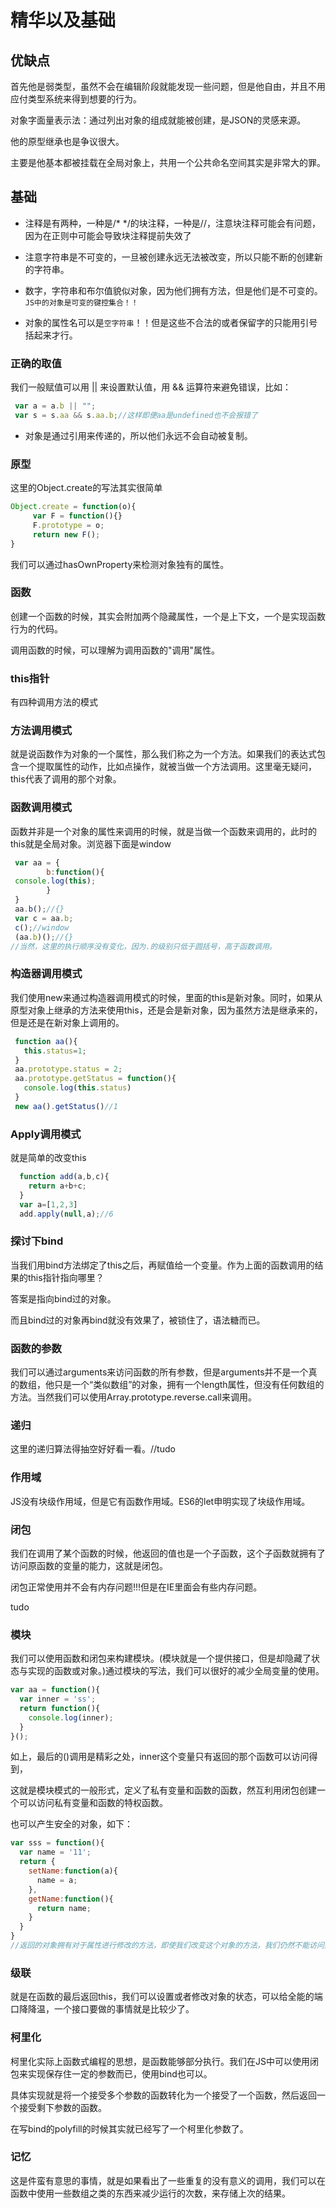# 精华以及基础
## 优缺点
首先他是弱类型，虽然不会在编辑阶段就能发现一些问题，但是他自由，并且不用应付类型系统来得到想要的行为。

对象字面量表示法：通过列出对象的组成就能被创建，是JSON的灵感来源。

他的原型继承也是争议很大。

主要是他基本都被挂载在全局对象上，共用一个公共命名空间其实是非常大的罪。

## 基础
 - 注释是有两种，一种是/* */的块注释，一种是//，注意块注释可能会有问题，因为在正则中可能会导致块注释提前失效了

 - 注意字符串是不可变的，一旦被创建永远无法被改变，所以只能不断的创建新的字符串。

 - 数字，字符串和布尔值貌似对象，因为他们拥有方法，但是他们是不可变的。`JS中的对象是可变的键控集合！！`

 - 对象的属性名可以是`空字符串`！！但是这些不合法的或者保留字的只能用引号括起来才行。

### 正确的取值
我们一般赋值可以用 || 来设置默认值，用 && 运算符来避免错误，比如：

```javascript
 var a = a.b || "";
 var s = s.aa && s.aa.b;//这样即便aa是undefined也不会报错了
```

 - 对象是通过引用来传递的，所以他们永远不会自动被复制。

### 原型
这里的Object.create的写法其实很简单

```javascript
Object.create = function(o){
     var F = function(){}
     F.prototype = o;
     return new F();
}
```

我们可以通过hasOwnProperty来检测对象独有的属性。

### 函数
创建一个函数的时候，其实会附加两个隐藏属性，一个是上下文，一个是实现函数行为的代码。

调用函数的时候，可以理解为调用函数的"调用"属性。

### this指针
有四种调用方法的模式

### 方法调用模式

就是说函数作为对象的一个属性，那么我们称之为一个方法。如果我们的表达式包含一个提取属性的动作，比如点操作，就被当做一个方法调用。这里毫无疑问，this代表了调用的那个对象。

### 函数调用模式

函数并非是一个对象的属性来调用的时候，就是当做一个函数来调用的，此时的this就是全局对象。浏览器下面是window

```javascript
 var aa = {
        b:function(){
 console.log(this);
        }
 }
 aa.b();//{}
 var c = aa.b;
 c();//window
 (aa.b)();//{}
//当然，这里的执行顺序没有变化，因为.的级别只低于圆括号，高于函数调用。
```

### 构造器调用模式
我们使用new来通过构造器调用模式的时候，里面的this是新对象。同时，如果从原型对象上继承的方法来使用this，还是会是新对象，因为虽然方法是继承来的，但是还是在新对象上调用的。

```javascript
 function aa(){
   this.status=1;
 }
 aa.prototype.status = 2;
 aa.prototype.getStatus = function(){
   console.log(this.status)
 }
 new aa().getStatus()//1
```

### Apply调用模式
就是简单的改变this
```javascript
  function add(a,b,c){
    return a+b+c;
  }
  var a=[1,2,3]
  add.apply(null,a);//6
```

### 探讨下bind
当我们用bind方法绑定了this之后，再赋值给一个变量。作为上面的函数调用的结果的this指针指向哪里？

答案是指向bind过的对象。

而且bind过的对象再bind就没有效果了，被锁住了，语法糖而已。

### 函数的参数
我们可以通过arguments来访问函数的所有参数，但是arguments并不是一个真的数组，他只是一个“类似数组”的对象，拥有一个length属性，但没有任何数组的方法。当然我们可以使用Array.prototype.reverse.call来调用。

### 递归
这里的递归算法得抽空好好看一看。//tudo

### 作用域
JS没有块级作用域，但是它有函数作用域。ES6的let申明实现了块级作用域。

### 闭包
我们在调用了某个函数的时候，他返回的值也是一个子函数，这个子函数就拥有了访问原函数的变量的能力，这就是闭包。

闭包正常使用并不会有内存问题!!!但是在IE里面会有些内存问题。

tudo


### 模块
我们可以使用函数和闭包来构建模块。(模块就是一个提供接口，但是却隐藏了状态与实现的函数或对象。)通过模块的写法，我们可以很好的减少全局变量的使用。

```javascript
var aa = function(){
  var inner = 'ss';
  return function(){
    console.log(inner);
  }
}();
```

如上，最后的()调用是精彩之处，inner这个变量只有返回的那个函数可以访问得到，

这就是模块模式的一般形式，定义了私有变量和函数的函数，然互利用闭包创建一个可以访问私有变量和函数的特权函数。

也可以产生安全的对象，如下：

```javascript
var sss = function(){
  var name = '11';
  return {
    setName:function(a){
      name = a;
    },
    getName:function(){
      return name;
    }
  }
}
//返回的对象拥有对于属性进行修改的方法，即使我们改变这个对象的方法，我们仍然不能访问到那些属性了！！
```

### 级联
就是在函数的最后返回this，我们可以设置或者修改对象的状态，可以给全能的端口降降温，一个接口要做的事情就是比较少了。

### 柯里化
柯里化实际上函数式编程的思想，是函数能够部分执行。我们在JS中可以使用闭包来实现保存住一定的参数而已，使用bind也可以。

具体实现就是将一个接受多个参数的函数转化为一个接受了一个函数，然后返回一个接受剩下参数的函数。

在写bind的polyfill的时候其实就已经写了一个柯里化参数了。

### 记忆
这是件蛮有意思的事情，就是如果看出了一些重复的没有意义的调用，我们可以在函数中使用一些数组之类的东西来减少运行的次数，来存储上次的结果。
